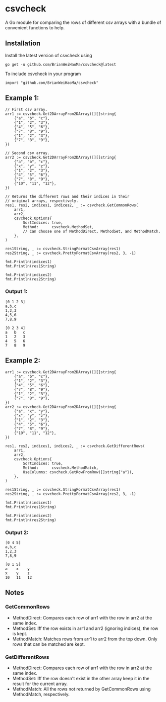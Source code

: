 # csvcheck
A Go module for comparing the rows of different csv arrays
with a bundle of convenient functions to help.

## Installation
Install the latest version of csvcheck using
```
go get -u github.com/BrianWeiHaoMa/csvcheck@latest
```
To include csvcheck in your program
```
import "github.com/BrianWeiHaoMa/csvcheck"
```

## Example 1:
```
// First csv array.
arr1 := csvcheck.Get2DArrayFrom2DArray([][]string{
    {"a", "b", "c"},
    {"1", "2", "3"},
    {"4", "5", "6"},
    {"7", "8", "9"},
    {"1", "2", "3"},
    {"7", "8", "9"},
})

// Second csv array.
arr2 := csvcheck.Get2DArrayFrom2DArray([][]string{
    {"a", "b", "c"},
    {"x", "y", "z"},
    {"1", "2", "3"},
    {"4", "5", "6"},
    {"7", "8", "9"},
    {"10", "11", "12"},
})

// Returns the different rows and their indices in their
// original arrays, respectively.
res1, res2, indices1, indices2, _ := csvcheck.GetCommonRows(
    arr1,
    arr2,
    csvcheck.Options{
        SortIndices: true,
        Method:      csvcheck.MethodSet,
        // Can choose one of MethodDirect, MethodSet, and MethodMatch.
    },
)

res1String, _ := csvcheck.StringFormatCsvArray(res1)
res2String, _ := csvcheck.PrettyFormatCsvArray(res2, 3, -1)

fmt.Println(indices1)
fmt.Println(res1String)

fmt.Println(indices2)
fmt.Println(res2String)
```
### Output 1:
```
[0 1 2 3]
a,b,c
1,2,3
4,5,6
7,8,9

[0 2 3 4]
a   b   c
1   2   3
4   5   6
7   8   9

```

## Example 2:
```
arr1 := csvcheck.Get2DArrayFrom2DArray([][]string{
    {"a", "b", "c"},
    {"1", "2", "3"},
    {"4", "5", "6"},
    {"7", "8", "9"},
    {"1", "2", "3"},
    {"7", "8", "9"},
})
arr2 := csvcheck.Get2DArrayFrom2DArray([][]string{
    {"a", "x", "y"},
    {"x", "y", "z"},
    {"1", "2", "3"},
    {"4", "5", "6"},
    {"7", "8", "9"},
    {"10", "11", "12"},
})

res1, res2, indices1, indices2, _ := csvcheck.GetDifferentRows(
    arr1,
    arr2,
    csvcheck.Options{
        SortIndices: true,
        Method:      csvcheck.MethodMatch,
        UseColumns: csvcheck.GetRowFromRow([]string{"a"}),
    },
)

res1String, _ := csvcheck.StringFormatCsvArray(res1)
res2String, _ := csvcheck.PrettyFormatCsvArray(res2, 3, -1)

fmt.Println(indices1)
fmt.Println(res1String)

fmt.Println(indices2)
fmt.Println(res2String)
```
### Output 2:
```
[0 4 5]
a,b,c
1,2,3
7,8,9

[0 1 5]
a    x    y
x    y    z
10   11   12

```

## Notes
### GetCommonRows
- MethodDirect: Compares each row of arr1 with the row in arr2 at the same index.
- MethodSet: Iff the row exists in arr1 and arr2 (ignoring indices), the row is kept.
- MethodMatch: Matches rows from arr1 to arr2 from the top down. Only rows that can be matched are kept.
### GetDifferentRows
- MethodDirect: Compares each row of arr1 with the row in arr2 at the same index.
- MethodSet: Iff the row doesn't exist in the other array keep it in the result for the current array.
- MethodMatch: All the rows not returned by GetCommonRows using MethodMatch, respectively.

